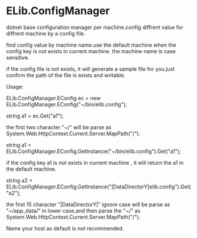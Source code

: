 ELib.ConfigManager
==================

dotnet base configuration manager per machine.config diffrent value for diffrent machine by a config file.

find config value by machine name.use the default machine when the config key is not exists in current machine.
the machine name is case sensitive.

if the config file is not exists, it will generate a sample file for you.just confirm the path of the file is exists and writable.

Usage:


ELib.ConfigManager.EConfig ec = new ELib.ConfigManager.EConfig("~/bin/elib.config");

string a1 = ec.Get("a1");

  the first two character  "~/" will be parse as System.Web.HttpContext.Current.Server.MapPath("/").

string a1 = ELib.ConfigManager.EConfig.GetInstance("~/bin/elib.config").Get("a1");

  if the config key a1 is not exists in current machine , it will return the a1 in the default machine.
  
string a2 = ELib.ConfigManager.EConfig.GetInstance("|DataDirectorY|elib.config").Get("a2");

  the first 15 character "|DataDirectorY|" ignore case will be parse as "~/app_data/" in lower case,and then parse the "~/" as  System.Web.HttpContext.Current.Server.MapPath("/").
  
  
Name your host as default is not recommended.
